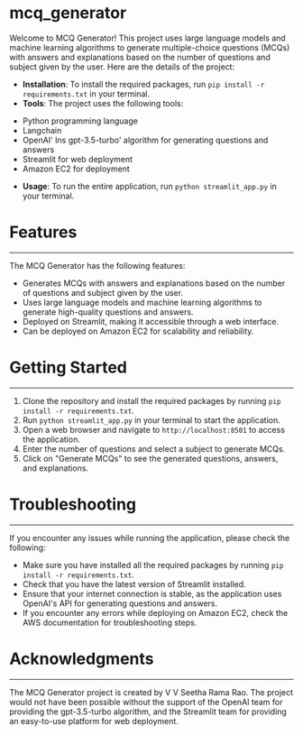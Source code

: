 # mcq_generator

Welcome to MCQ Generator! This project uses large language models and machine learning algorithms to generate multiple-choice questions (MCQs) with answers and explanations based on the number of questions and subject given by the user.
Here are the details of the project:
* **Installation**: To install the required packages, run `pip install -r requirements.txt` in your terminal.
* **Tools**: The project uses the following tools:
+ Python programming language
+ Langchain
+ OpenAI' Ins gpt-3.5-turbo' algorithm for generating questions and answers
+ Streamlit for web deployment
+ Amazon EC2 for deployment
* **Usage**: To run the entire application, run `python streamlit_app.py` in your terminal.
# Features
--------
The MCQ Generator has the following features:
* Generates MCQs with answers and explanations based on the number of questions and subject given by the user.
* Uses large language models and machine learning algorithms to generate high-quality questions and answers.
* Deployed on Streamlit, making it accessible through a web interface.
* Can be deployed on Amazon EC2 for scalability and reliability.
# Getting Started
---------------
1. Clone the repository and install the required packages by running `pip install -r requirements.txt`.
2. Run `python streamlit_app.py` in your terminal to start the application.
3. Open a web browser and navigate to `http://localhost:8501` to access the application.
4. Enter the number of questions and select a subject to generate MCQs.
5. Click on "Generate MCQs" to see the generated questions, answers, and explanations.
# Troubleshooting
---------------
If you encounter any issues while running the application, please check the following:
* Make sure you have installed all the required packages by running `pip install -r requirements.txt`.
* Check that you have the latest version of Streamlit installed.
* Ensure that your internet connection is stable, as the application uses OpenAI's API for generating questions and answers.
* If you encounter any errors while deploying on Amazon EC2, check the AWS documentation for troubleshooting steps.
# Acknowledgments
---------------
The MCQ Generator project is created by V V Seetha Rama Rao. The project would not have been possible without the support of the OpenAI team for providing the gpt-3.5-turbo algorithm, and the Streamlit team for providing an easy-to-use platform for web deployment.
